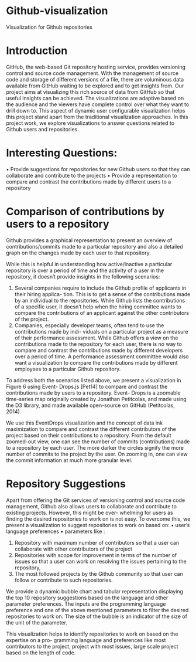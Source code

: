 # Github-visualization
Visualization for Github repositories

# Introduction
GitHub, the web-based Git repository hosting service, provides versioning control and source code management. With the management of source code and storage of different versions of a file, there are voluminous data available from GitHub waiting to be explored and to get insights from. Our project aims at visualizing this rich source of data from GitHub so that useful insights can be achieved. The visualizations are adaptive based on the audience and the viewers have complete control over what they want to drill down to. This aspect of dynamic user configurable visualization helps this project stand apart from the traditional visualization approaches. In this project work, we explore visualizations to answer questions related to Github users and repositories.

# Interesting Questions:
• Provide suggestions for repositories for new Github users so that they can collaborate and contribute to the projects
• Provide a representation to compare and contrast the contributions made by different users to a repository

# Comparison of contributions by users to a repository
Github provides a graphical representation to present an overview of contributions/commits made to a particular repository and also a detailed graph on the changes made by each user to that repository.

While this is helpful in understanding how active/inactive a particular repository is over a period of time and the activity of a user in the repository, it doesn’t provide insights in the following scenarios:

1. Several companies require to include the Github profile of applicants in their hiring applica- tion. This is to get a sense of the contributions made by an individual to the repositories. While Github lists the contributions of a specific user, it doesn’t help when the hiring committee wants to compare the contributions of an applicant against the other contributors of the project.
2. Companies, especially developer teams, often tend to use the contributions made by indi- viduals on a particular project as a measure of their performance assessment. While Github offers a view on the contributions made to the repository for each user, there is no way to compare and contrast the contributions made by different developers over a period of time. A performance assessment committee would also want a visualization to compare the contributions made by different employees to a particular Github repository.

To address both the scenarios listed above, we present a visualization in Figure 6 using Event- Drops.js [Pet14] to compare and contrast the contributions made by users to a repository. Event- Drops is a zoomable time-series map originally created by Jonathan Petitcolas, and made using the D3 library, and made available open-source on GitHub (Petitcolas, 2014).

We use this EventDrops visualization and the concept of data ink maximization to compare and contrast the different contributors of the project based on their contributions to a repository. From the default zoomed-out view, one can see the number of commits (contributions) made to a repository by each user. The more darker the circles signify the more number of commits to the project by the user. On zooming in, one can view the commit information at much more granular level.

# Repository Suggestions
Apart from offering the Git services of versioning control and source code management, Github also allows users to collaborate and contribute to existing projects. However, this might be over- whelming for users as finding the desired repositories to work on is not easy. To overcome this, we present a visualization to suggest repositories to work on based on:
• user’s language preferences 
• parameters like :
1. Repository with maximum number of contributors so that a user can collaborate with other contributors of the project
2. Repositories with scope for improvement in terms of the number of issues so that a user can work on resolving the issues pertaining to the repository,
3. The most followed projects by the Github community so that user can follow or contribute to such repositories.

We provide a dynamic bubble chart and tabular representation displaying the top 10 repository suggestions based on the language and other parameter preferences. The inputs are the programming language preference and one of the above mentioned parameters to filter the desired repositories to work on. The size of the bubble is an indicator of the size of the unit of the parameter.

This visualization helps to identify repositories to work on based on the expertise on a pro- gramming language and preferences like most contributors to the project, project with most issues, large scale project based on the length of code.
